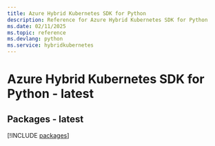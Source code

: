```yaml
---
title: Azure Hybrid Kubernetes SDK for Python
description: Reference for Azure Hybrid Kubernetes SDK for Python
ms.date: 02/11/2025
ms.topic: reference
ms.devlang: python
ms.service: hybridkubernetes
---
```

# Azure Hybrid Kubernetes SDK for Python - latest
## Packages - latest
[!INCLUDE [packages](hybrid-kubernetes-index.md)]